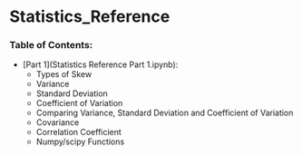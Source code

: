 # Statistics_Reference


### Table of Contents:

- [Part 1](Statistics Reference Part 1.ipynb):
  - Types of Skew
  - Variance
  - Standard Deviation
  - Coefficient of Variation
  - Comparing Variance, Standard Deviation and Coefficient of Variation
  - Covariance
  - Correlation Coefficient
  - Numpy/scipy Functions
